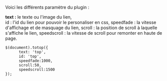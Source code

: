 Voici les différents paramètre du plugin :

<b>text :</b> le texte ou l'image du lien,</br>
id : l'id du lien pour pouvoir le personaliser en css,
speedfade : la vitesse d'affichage et de masquage du lien,
scroll : la position de scroll à laquelle s'affiche le lien, 
speedscroll : la vitesse de scroll pour remonter en haute de page.

	$(document).totop({
		  text: 'top',
		  id: 'top',
		  speedfade:1000,
		  scroll:50,
		  speedscroll:1500
	});